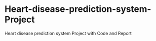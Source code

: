 # Heart-disease-prediction-system-Project
Heart disease prediction system Project with Code and Report

